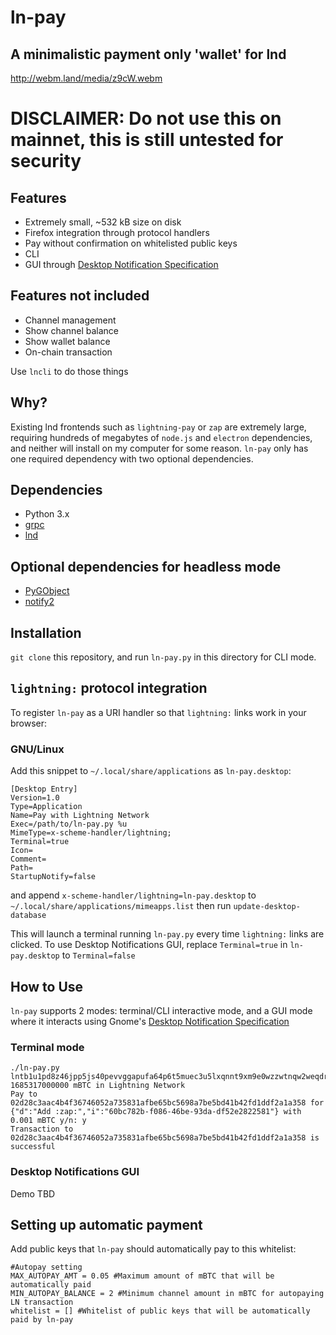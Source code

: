 # ln-pay
## A minimalistic payment only 'wallet' for lnd
http://webm.land/media/z9cW.webm
# DISCLAIMER: Do not use this on mainnet, this is still untested for security

## Features
- Extremely small, ~532 kB size on disk
- Firefox integration through protocol handlers
- Pay without confirmation on whitelisted public keys
- CLI
- GUI through [Desktop Notification Specification](https://developer.gnome.org/notification-spec/)

## Features not included
- Channel management
- Show channel balance
- Show wallet balance
- On-chain transaction

Use `lncli` to do those things

## Why?

Existing lnd frontends such as `lightning-pay` or `zap` are extremely large, requiring hundreds of megabytes of `node.js` and `electron` dependencies, and neither will install on my computer for some reason. `ln-pay` only has one required dependency with two optional dependencies.

## Dependencies

- Python 3.x
- [grpc](https://grpc.io/docs/quickstart/python.html)
- [lnd](https://github.com/lightningnetwork/lnd)

## Optional dependencies for headless mode

- [PyGObject](https://pygobject.readthedocs.io/en/latest/getting_started.html)
- [notify2](https://pypi.python.org/pypi/notify2)

## Installation
`git clone` this repository, and run `ln-pay.py` in this directory for CLI mode.

## `lightning:` protocol integration
To register `ln-pay` as a URI handler so that `lightning:` links work in your browser:

### GNU/Linux

Add this snippet to `~/.local/share/applications` as `ln-pay.desktop`:

```
[Desktop Entry]
Version=1.0
Type=Application
Name=Pay with Lightning Network
Exec=/path/to/ln-pay.py %u
MimeType=x-scheme-handler/lightning;
Terminal=true
Icon=
Comment=
Path=
StartupNotify=false
```

and append `x-scheme-handler/lightning=ln-pay.desktop` to `~/.local/share/applications/mimeapps.list` then run `update-desktop-database`

This will launch a terminal running `ln-pay.py` every time `lightning:` links are clicked. To use Desktop Notifications GUI, replace `Terminal=true` in `ln-pay.desktop` to `Terminal=false`


## How to Use

`ln-pay` supports 2 modes: terminal/CLI interactive mode, and a GUI
 mode where it interacts using Gnome's [Desktop Notification Specification](https://developer.gnome.org/notification-spec/)

 ### Terminal mode

 ```
./ln-pay.py lntb1u1pd8z46jpp5js40pevvggapufa64p6t5muec3u5lxqnnt9xm9e0wzzwtnqw2weqdrq0v3xgg36yfqkgepq8faxzup6ygkzy6fz8g3rvvrzvvmnsvnz94nrqwpk956rvcn995unxerp94jxvdfjv5ersv3jx5urzgnacqzysx93rdsprk25vwv94lueev0x0g38hnj3qlnqk6eenxrsqygwsmv2pjvuzzvsc272n52cwx8sq78ckvd2vpfa2y9fxmvwdfq5dt3d3rjgppzkmex
1685317000000 mBTC in Lightning Network
Pay to 02d28c3aac4b4f36746052a735831afbe65bc5698a7be5bd41b42fd1ddf2a1a358 for {"d":"Add :zap:","i":"60bc782b-f086-46be-93da-df52e2822581"} with 0.001 mBTC y/n: y
Transaction to 02d28c3aac4b4f36746052a735831afbe65bc5698a7be5bd41b42fd1ddf2a1a358 is successful
```

### Desktop Notifications GUI
Demo TBD

## Setting up automatic payment

Add public keys that `ln-pay` should automatically pay to this whitelist:
```
#Autopay setting
MAX_AUTOPAY_AMT = 0.05 #Maximum amount of mBTC that will be automatically paid
MIN_AUTOPAY_BALANCE = 2 #Minimum channel amount in mBTC for autopaying LN transaction
whitelist = [] #Whitelist of public keys that will be automatically paid by ln-pay
```

